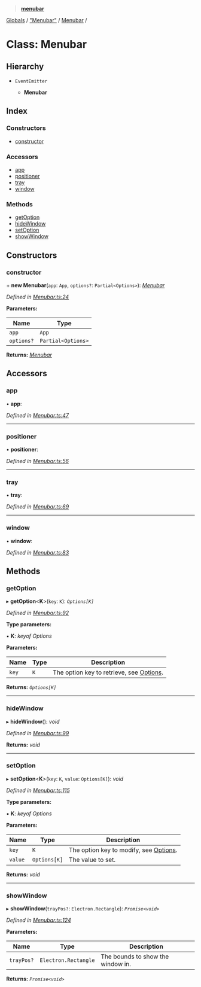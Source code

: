 > **[menubar](../README.md)**

[Globals](../globals.md) / ["Menubar"](../modules/_menubar_.md) / [Menubar](_menubar_.menubar.md) /

# Class: Menubar

## Hierarchy

* `EventEmitter`

  * **Menubar**

## Index

### Constructors

* [constructor](_menubar_.menubar.md#constructor)

### Accessors

* [app](_menubar_.menubar.md#app)
* [positioner](_menubar_.menubar.md#positioner)
* [tray](_menubar_.menubar.md#tray)
* [window](_menubar_.menubar.md#window)

### Methods

* [getOption](_menubar_.menubar.md#getoption)
* [hideWindow](_menubar_.menubar.md#hidewindow)
* [setOption](_menubar_.menubar.md#setoption)
* [showWindow](_menubar_.menubar.md#showwindow)

## Constructors

###  constructor

\+ **new Menubar**(`app`: `App`, `options?`: `Partial<Options>`): *[Menubar](_menubar_.menubar.md)*

*Defined in [Menubar.ts:24](https://github.com/adam-lynch/menubar/blob/6b93752/src/Menubar.ts#L24)*

**Parameters:**

Name | Type |
------ | ------ |
`app` | `App` |
`options?` | `Partial<Options>` |

**Returns:** *[Menubar](_menubar_.menubar.md)*

## Accessors

###  app

• **app**:

*Defined in [Menubar.ts:47](https://github.com/adam-lynch/menubar/blob/6b93752/src/Menubar.ts#L47)*

___

###  positioner

• **positioner**:

*Defined in [Menubar.ts:56](https://github.com/adam-lynch/menubar/blob/6b93752/src/Menubar.ts#L56)*

___

###  tray

• **tray**:

*Defined in [Menubar.ts:69](https://github.com/adam-lynch/menubar/blob/6b93752/src/Menubar.ts#L69)*

___

###  window

• **window**:

*Defined in [Menubar.ts:83](https://github.com/adam-lynch/menubar/blob/6b93752/src/Menubar.ts#L83)*

## Methods

###  getOption

▸ **getOption**<**K**>(`key`: `K`): *`Options[K]`*

*Defined in [Menubar.ts:92](https://github.com/adam-lynch/menubar/blob/6b93752/src/Menubar.ts#L92)*

**Type parameters:**

▪ **K**: *keyof Options*

**Parameters:**

Name | Type | Description |
------ | ------ | ------ |
`key` | `K` | The option key to retrieve, see [Options](../interfaces/_types_.options.md).  |

**Returns:** *`Options[K]`*

___

###  hideWindow

▸ **hideWindow**(): *void*

*Defined in [Menubar.ts:99](https://github.com/adam-lynch/menubar/blob/6b93752/src/Menubar.ts#L99)*

**Returns:** *void*

___

###  setOption

▸ **setOption**<**K**>(`key`: `K`, `value`: `Options[K]`): *void*

*Defined in [Menubar.ts:115](https://github.com/adam-lynch/menubar/blob/6b93752/src/Menubar.ts#L115)*

**Type parameters:**

▪ **K**: *keyof Options*

**Parameters:**

Name | Type | Description |
------ | ------ | ------ |
`key` | `K` | The option key to modify, see [Options](../interfaces/_types_.options.md). |
`value` | `Options[K]` | The value to set.  |

**Returns:** *void*

___

###  showWindow

▸ **showWindow**(`trayPos?`: `Electron.Rectangle`): *`Promise<void>`*

*Defined in [Menubar.ts:124](https://github.com/adam-lynch/menubar/blob/6b93752/src/Menubar.ts#L124)*

**Parameters:**

Name | Type | Description |
------ | ------ | ------ |
`trayPos?` | `Electron.Rectangle` | The bounds to show the window in.  |

**Returns:** *`Promise<void>`*